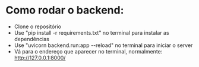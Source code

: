 # Como rodar o backend:
- Clone o repositório
- Use "pip install -r requirements.txt" no terminal para instalar as dependências
- Use "uvicorn backend.run:app --reload" no terminal para iniciar o server
- Vá para o endereço que aparecer no terminal, normalmente: http://127.0.0.1:8000/


 
